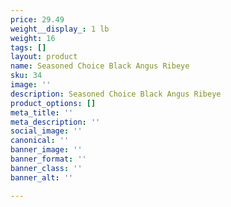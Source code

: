 ```yaml
---
price: 29.49
weight__display_: 1 lb
weight: 16
tags: []
layout: product
name: Seasoned Choice Black Angus Ribeye
sku: 34
image: ''
description: Seasoned Choice Black Angus Ribeye
product_options: []
meta_title: ''
meta_description: ''
social_image: ''
canonical: ''
banner_image: ''
banner_format: ''
banner_class: ''
banner_alt: ''

---
```

